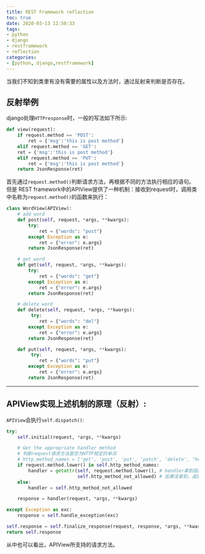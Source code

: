 ```yaml
---
title: REST Framework reflaction
toc: true
date: 2020-03-13 12:50:33
tags:
- python
- django
- restframework
- reflection
categories:
- [python, django,restframework]
---
```

当我们不知到类里有没有需要的属性以及方法时，通过反射来判断是否存在。
<!-- more -->
## 反射举例
django处理`HTTPresponse`时，一般的写法如下所示:
```python
def view(request):
    if request.method == 'POST':
        ret = {'msg':'this is post method'}
    elif request.method == 'GET':
	ret = {'msg':'this is post method'}
    elif request.method == 'PUT':
        ret = {'msg':'this is post method'}
    return JsonResponse(ret)
```
首先通过`request.method()`判断请求方法，再根据不同的方法执行相应的语句。
但是 REST framework中的APIView提供了一种机制：接收到request时，调用类中名称为`request.method()`的函数来执行：
```python
class WordView(APIView):
    # add word
    def post(self, request, *args, **kwargs):
        try:
            ret = {"words": "post"}
        except Exception as e:
            ret = {"error": e.args}
        return JsonResponse(ret)

    # get word
    def get(self, request, *args, **kwargs):
        try:
            ret = {"words": "get"}
        except Exception as e:
            ret = {"error": e.args}
        return JsonResponse(ret)

    # delete word
    def delete(self, request, *args, **kwargs):
         try:
            ret = {"words": "del"}
        except Exception as e:
            ret = {"error": e.args}
        return JsonResponse(ret)

    def put(self, request, *args, **kwargs):
         try:
            ret = {"words": "put"}
        except Exception as e:
            ret = {"error": e.args}
        return JsonResponse(ret)
```
---
## APIView实现上述机制的原理（反射）:
`APIView`会执行`self.dispatch()`:
```python dispatch部分源码
try:
    self.initial(request, *args, **kwargs)

    # Get the appropriate handler method
    # 判断request请求方法是否为HTTP规定的单词
    # http_method_names = ['get', 'post', 'put', 'patch', 'delete', 'head', 'options', 'trace']
    if request.method.lower() in self.http_method_names: 
        handler = getattr(self, request.method.lower(), # handler拿到函数名与请求方法名称一致的函数
                          self.http_method_not_allowed) # 如果没拿到，返回http_method_not_allowed 状态码为405
    else:
        handler = self.http_method_not_allowed

    response = handler(request, *args, **kwargs)

except Exception as exc:
    response = self.handle_exception(exc)

self.response = self.finalize_response(request, response, *args, **kwargs)
return self.response
```
从中也可以看出，APIView所支持的请求方法。


